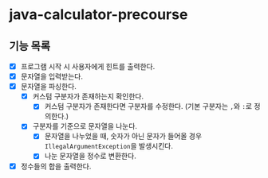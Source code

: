 # java-calculator-precourse

## 기능 목록

- [x] 프로그램 시작 시 사용자에게 힌트를 출력한다.
- [x] 문자열을 입력받는다.
- [x] 문자열을 파싱한다.
  - [x] 커스텀 구분자가 존재하는지 확인한다.
    - [x] 커스텀 구분자가 존재한다면 구분자를 수정한다. (기본 구분자는 `,`와 `:`로 정의한다.)
  - [x] 구분자를 기준으로 문자열을 나눈다.
    - [x] 문자열을 나누었을 때, 숫자가 아닌 문자가 들어올 경우 `IllegalArgumentException`을 발생시킨다.
    - [x] 나눈 문자열을 정수로 변환한다.
- [x] 정수들의 합을 출력한다.
